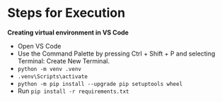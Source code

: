 # Steps for Execution


**Creating virtual environment in VS Code**
* Open VS Code
* Use the Command Palette by pressing Ctrl + Shift + P and selecting Terminal: Create New Terminal.
* ```python -m venv .venv```
* ```.venv\Scripts\activate```
* ```python -m pip install --upgrade pip setuptools wheel```
* Run ```pip install -r requirements.txt```
 